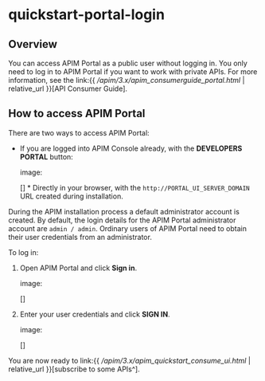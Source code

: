 # quickstart-portal-login

## Overview

You can access APIM Portal as a public user without logging in. You only need to log in to APIM Portal if you want to work with private APIs. For more information, see the link:\{{ _/apim/3.x/apim\_consumerguide\_portal.html_ | relative\_url \}}\[API Consumer Guide].

## How to access APIM Portal

There are two ways to access APIM Portal:

*   If you are logged into APIM Console already, with the **DEVELOPERS PORTAL** button:

    image:

    \[] \* Directly in your browser, with the `http://PORTAL_UI_SERVER_DOMAIN` URL created during installation.

During the APIM installation process a default administrator account is created. By default, the login details for the APIM Portal administrator account are `admin / admin`. Ordinary users of APIM Portal need to obtain their user credentials from an administrator.

To log in:

1.  Open APIM Portal and click **Sign in**.

    image:

    \[]
2.  Enter your user credentials and click **SIGN IN**.

    image:

    \[]

You are now ready to link:\{{ _/apim/3.x/apim\_quickstart\_consume\_ui.html_ | relative\_url \}}\[subscribe to some APIs^].
